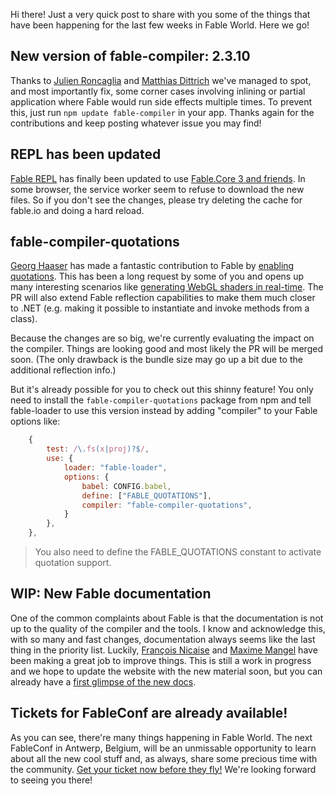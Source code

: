 Hi there! Just a very quick post to share with you some of the things that have been happening for the last few weeks in Fable World. Here we go!

## New version of fable-compiler: 2.3.10

Thanks to [Julien Roncaglia](https://twitter.com/virtualblackfox) and [Matthias Dittrich](https://twitter.com/matthi__d) we've managed to spot, and most importantly fix, some corner cases involving inlining or partial application where Fable would run side effects multiple times. To prevent this, just run `npm update fable-compiler` in your app. Thanks again for the contributions and keep posting whatever issue you may find!

## REPL has been updated

[Fable REPL](https://fable.io/repl) has finally been updated to use [Fable.Core 3 and friends](https://fable.io/blog/Announcing-2-2.html#fable-core-3). In some browser, the service worker seem to refuse to download the new files. So if you don't see the changes, please try deleting the cache for fable.io and doing a hard reload.

## fable-compiler-quotations

[Georg Haaser](https://github.com/krauthaufen) has made a fantastic contribution to Fable by [enabling quotations](https://github.com/fable-compiler/Fable/pull/1839). This has been a long request by some of you and opens up many interesting scenarios like [generating WebGL shaders in real-time](https://www.youtube.com/watch?v=s5rO0RUXXmo). The PR will also extend Fable reflection capabilities to make them much closer to .NET (e.g. making it possible to instantiate and invoke methods from a class).

Because the changes are so big, we're currently evaluating the impact on the compiler. Things are looking good and most likely the PR will be merged soon. (The only drawback is the bundle size may go up a bit due to the additional reflection info.)

But it's already possible for you to check out this shinny feature! You only need to install the `fable-compiler-quotations` package from npm and tell fable-loader to use this version instead by adding "compiler" to your Fable options like:

```js
    {
        test: /\.fs(x|proj)?$/,
        use: {
            loader: "fable-loader",
            options: {
                babel: CONFIG.babel,
                define: ["FABLE_QUOTATIONS"],
                compiler: "fable-compiler-quotations",
            }
        },
    },
```

> You also need to define the FABLE_QUOTATIONS constant to activate quotation support.

## WIP: New Fable documentation

One of the common complaints about Fable is that the documentation is not up to the quality of the compiler and the tools. I know and acknowledge this, with so many and fast changes, documentation always seems like the last thing in the priority list. Luckily, [François Nicaise](https://twitter.com/thewhitetigle) and [Maxime Mangel](https://twitter.com/MangelMaxime) have been making a great job to improve things. This is still a work in progress and we hope to update the website with the new material soon, but you can already have a [first glimpse of the new docs](https://fable.io/fable-doc/).

## Tickets for FableConf are already available!

As you can see, there're many things happening in Fable World. The next FableConf in Antwerp, Belgium, will be an unmissable opportunity to learn about all the new cool stuff and, as always, share some precious time with the community. [Get your ticket now before they fly!](https://fable.io/fableconf) We're looking forward to seeing you there!

